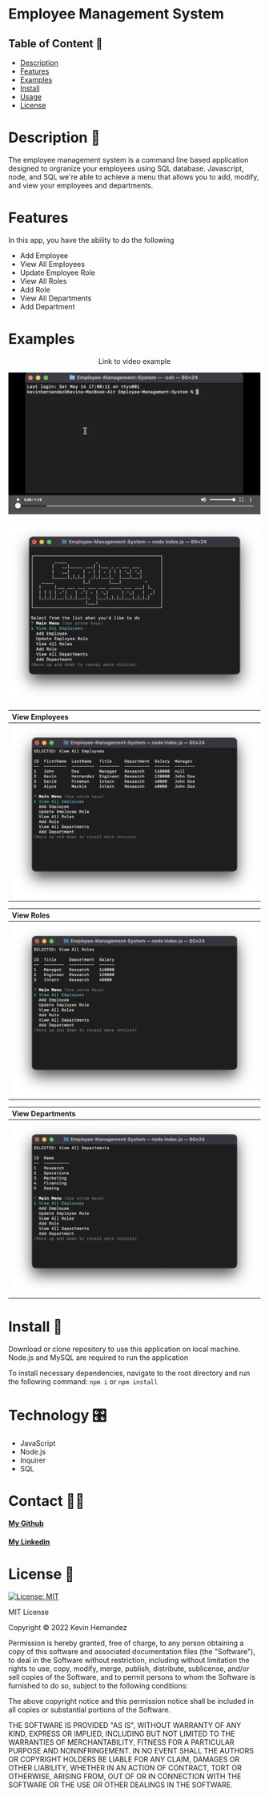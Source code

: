 # Employee Management System

## Table of Content 📕
* [Description](#description)
* [Features](#features)
* [Examples](#examples)
* [Install](#install)
* [Usage](#usage)
* [License](#license)  
  
# Description 📝
The employee management system is a command line based application designed to orgranize your employees using SQL database. Javascript, node, and SQL we're able to achieve a menu that allows you to add, modify, and view your employees and departments.

# Features
In this app, you have the ability to do the following
* Add Employee
* View All Employees
* Update Employee Role
* View All Roles
* Add Role
* View All Departments
* Add Department
 
# Examples

<figcaption align="center">Link to video example</figcaption>

[![Social Burger Site](/assets/00-video-preview.png)](
https://watch.screencastify.com/v/QLsp0jUgfTUlUDhDUJwy)

![Image of the main menu](/assets/01-menu.png)

|View Employees|
|:-------------|
|![Image of the main menu](/assets/02-view-employees.png)|![Image of the main menu](/assets/01-menu.png)|

|View Roles|
|:---------|
|![Image of the main menu](/assets/03-view-roles.png)|

|View Departments|
|:---------|
|![Image of the main menu](/assets/04-view-departments.png)|

# Install 💾
Download or clone repository to use this application on local machine.
Node.js and MySQL are required to run the application

To install necessary dependencies, navigate to the root directory and run the following command: `npm i` or `npm install`

# Technology 🎛
* JavaScript
* Node.js
* Inquirer
* SQL

# Contact 🧑‍💻

  #### [My Github](https://github.com/kh288)
  #### [My Linkedin](https://www.linkedin.com/in/kevin-hernandez-5a8243167)
  
  
# License 🪪
[![License: MIT](https://img.shields.io/badge/License-MIT-yellow.svg)](LICENSE)

MIT License

Copyright © 2022 Kevin Hernandez

Permission is hereby granted, free of charge, to any person obtaining a copy
of this software and associated documentation files (the "Software"), to deal
in the Software without restriction, including without limitation the rights
to use, copy, modify, merge, publish, distribute, sublicense, and/or sell
copies of the Software, and to permit persons to whom the Software is
furnished to do so, subject to the following conditions:

The above copyright notice and this permission notice shall be included in all
copies or substantial portions of the Software.

THE SOFTWARE IS PROVIDED "AS IS", WITHOUT WARRANTY OF ANY KIND, EXPRESS OR
IMPLIED, INCLUDING BUT NOT LIMITED TO THE WARRANTIES OF MERCHANTABILITY,
FITNESS FOR A PARTICULAR PURPOSE AND NONINFRINGEMENT. IN NO EVENT SHALL THE
AUTHORS OR COPYRIGHT HOLDERS BE LIABLE FOR ANY CLAIM, DAMAGES OR OTHER
LIABILITY, WHETHER IN AN ACTION OF CONTRACT, TORT OR OTHERWISE, ARISING FROM,
OUT OF OR IN CONNECTION WITH THE SOFTWARE OR THE USE OR OTHER DEALINGS IN THE
SOFTWARE.